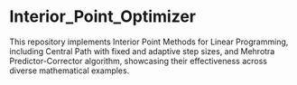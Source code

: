 # Interior_Point_Optimizer
This repository implements Interior Point Methods for Linear Programming, including Central Path with fixed and adaptive step sizes, and Mehrotra Predictor-Corrector algorithm, showcasing their effectiveness across diverse mathematical examples.
